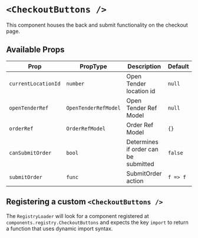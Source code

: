 # `<CheckoutButtons />`

This component houses the back and submit functionality on the checkout page.

## Available Props

| Prop                | PropType             | Description                          | Default  |
| ------------------- | -------------------- | ------------------------------------ | -------- |
| `currentLocationId` | `number`             | Open Tender location id              | `null`   |
| `openTenderRef`     | `OpenTenderRefModel` | Open Tender Ref Model                | `null`   |
| `orderRef`          | `OrderRefModel`      | Order Ref Model                      | `{}`     |
| `canSubmitOrder`    | `bool`               | Determines if order can be submitted | `false`  |
| `submitOrder`       | `func`               | SubmitOrder action                   | `f => f` |

## Registering a custom `<CheckoutButtons />`

The `RegistryLoader` will look for a component registered at `components.registry.CheckoutButtons` and expects the key `import` to return a function that uses dynamic import syntax.
